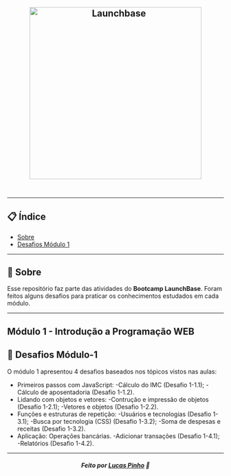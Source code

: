 <h2 align="center">
    <img alt="Launchbase" src="https://storage.googleapis.com/golden-wind/bootcamp-launchbase/logo.png" width="400px" />
    <br>
    </br>
</h2>

---

## 📋 Índice

- [Sobre](#sobre)
- [Desafios Módulo 1](#desafio)

---
<a id="sobre"></a>
## 🔖 Sobre

Esse repositório faz parte das atividades do <strong>Bootcamp LaunchBase</strong>. Foram feitos alguns desafios para praticar os conhecimentos estudados em cada módulo.

---
<h2 aling="center">      
    Módulo 1 - Introdução a Programação WEB
</h2> 

<a id="desafio"></a>
## 🚀 Desafios Módulo-1

O módulo 1 apresentou 4 desafios baseados nos tópicos vistos nas aulas:

- Primeiros passos com JavaScript:
    -Cálculo do IMC (Desafio 1-1.1);
    -Cálculo de aposentadoria (Desafio 1-1.2).
- Lidando com objetos e vetores:
    -Contrução e impressão de objetos (Desafio 1-2.1);
    -Vetores e objetos (Desafio 1-2.2).
- Funções e estruturas de repetição:
    -Usuários e tecnologias (Desafio 1-3.1);
    -Busca por tecnologia (CSS) (Desafio 1-3.2);
    -Soma de despesas e receitas (Desafio 1-3.2).
- Aplicação: Operações bancárias. 
    -Adicionar transações (Desafio 1-4.1);
    -Relatórios (Desafio 1-4.2).


---

<h5 align="center">
    Feito por <a href="https://www.linkedin.com/in/lucas-m-pinho//" target="_blank">Lucas Pinho</a> 🚀
</h5>